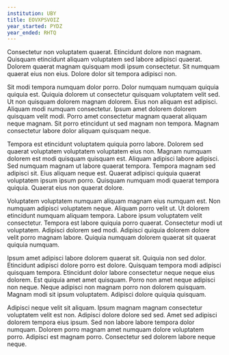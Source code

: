 ```yaml
---
institution: UBY
title: EOVXPSVOIZ
year_started: PYDZ
year_ended: RHTQ
---
```


Consectetur non voluptatem quaerat. Etincidunt dolore non magnam. Quisquam etincidunt aliquam voluptatem sed labore adipisci quaerat. Dolorem quaerat magnam quisquam modi ipsum consectetur. Sit numquam quaerat eius non eius. Dolore dolor sit tempora adipisci non.

Sit modi tempora numquam dolor porro. Dolor numquam numquam quiquia quiquia est. Quiquia dolorem ut consectetur quisquam voluptatem velit sed. Ut non quisquam dolorem magnam dolorem. Eius non aliquam est adipisci. Aliquam modi numquam consectetur. Ipsum amet dolorem dolorem quisquam velit modi. Porro amet consectetur magnam quaerat aliquam neque magnam. Sit porro etincidunt ut sed magnam non tempora. Magnam consectetur labore dolor aliquam quisquam neque.

Tempora est etincidunt voluptatem quiquia porro labore. Dolorem sed quaerat voluptatem voluptatem voluptatem eius non. Magnam numquam dolorem est modi quisquam quisquam est. Aliquam adipisci labore adipisci. Sed numquam magnam ut labore quaerat tempora. Tempora magnam sed adipisci sit. Eius aliquam neque est. Quaerat adipisci quiquia quaerat voluptatem ipsum ipsum porro. Quisquam numquam modi quaerat tempora quiquia. Quaerat eius non quaerat dolore.

Voluptatem voluptatem numquam aliquam magnam eius numquam est. Non numquam adipisci voluptatem neque. Aliquam porro velit ut. Ut dolorem etincidunt numquam aliquam tempora. Labore ipsum voluptatem velit consectetur. Tempora est labore quiquia porro quaerat. Consectetur modi ut voluptatem. Adipisci dolorem sed modi. Adipisci quiquia dolorem dolore velit porro magnam labore. Quiquia numquam dolorem quaerat sit quaerat quiquia numquam.

Ipsum amet adipisci labore dolorem quaerat sit. Quiquia non sed dolor. Etincidunt adipisci dolore porro est dolore. Quisquam tempora modi adipisci quisquam tempora. Etincidunt dolor labore consectetur neque neque eius dolorem. Est quiquia amet amet quisquam. Porro non amet neque adipisci non neque. Neque adipisci non magnam porro non dolorem quisquam. Magnam modi sit ipsum voluptatem. Adipisci dolore quiquia quisquam.

Adipisci neque velit sit aliquam. Ipsum magnam magnam consectetur voluptatem velit est non. Adipisci dolore dolore sed sed. Amet sed adipisci dolorem tempora eius ipsum. Sed non labore labore tempora dolor numquam. Dolorem porro magnam amet numquam dolore voluptatem porro. Adipisci est magnam porro. Consectetur sed dolorem labore neque neque.
    